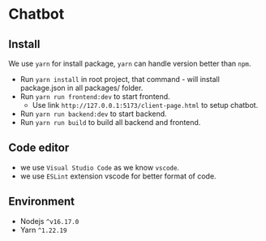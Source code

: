 # Chatbot

## Install
We use `yarn` for install package, `yarn` can handle version better than `npm`.

- Run `yarn install` in root project, that command - will install package.json in all packages/ folder.
- Run `yarn run frontend:dev` to start frontend.
  - Use link `http://127.0.0.1:5173/client-page.html` to setup chatbot.
- Run `yarn run backend:dev` to start backend.
- Run `yarn run build` to build all backend and frontend.
## Code editor
- we use `Visual Studio Code` as we know `vscode`. 
- we use `ESLint` extension vscode for better format of code.


## Environment
- Nodejs `^v16.17.0`
- Yarn `^1.22.19`
